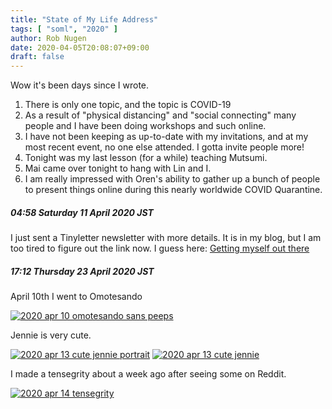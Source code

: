 ```yaml
---
title: "State of My Life Address"
tags: [ "soml", "2020" ]
author: Rob Nugen
date: 2020-04-05T20:08:07+09:00
draft: false
---
```


Wow it's been days since I wrote.

1. There is only one topic, and the topic is COVID-19
2. As a result of "physical distancing" and "social connecting" many
   people and I have been doing workshops and such online.
3. I have not been keeping as up-to-date with my invitations, and at
   my most recent event, no one else attended.  I gotta invite people more!
4. Tonight was my last lesson (for a while) teaching Mutsumi.
5. Mai came over tonight to hang with Lin and I.
6. I am really impressed with Oren's ability to gather up a bunch of
   people to present things online during this nearly worldwide COVID
   Quarantine.

##### 04:58 Saturday 11 April 2020 JST

I just sent a Tinyletter newsletter with more details.  It is in my blog, but I am too tired to figure out the link now.  I guess here: [Getting myself out there](/blog/2020/04/11/getting-myself-out-there/)

##### 17:12 Thursday 23 April 2020 JST

April 10th I went to Omotesando

[![2020 apr 10 omotesando sans peeps](//b.robnugen.com/journal/2020/thumbs/2020_apr_10_omotesando_sans_peeps.jpg)](//b.robnugen.com/journal/2020/2020_apr_10_omotesando_sans_peeps.jpg)

Jennie is very cute.

[![2020 apr 13 cute jennie portrait](//b.robnugen.com/journal/2020/thumbs/2020_apr_13_cute_jennie_portrait.jpg)](//b.robnugen.com/journal/2020/2020_apr_13_cute_jennie_portrait.jpg)
[![2020 apr 13 cute jennie](//b.robnugen.com/journal/2020/thumbs/2020_apr_13_cute_jennie.jpg)](//b.robnugen.com/journal/2020/2020_apr_13_cute_jennie.jpg)

I made a tensegrity about a week ago after seeing some on Reddit.

[![2020 apr 14 tensegrity](//b.robnugen.com/journal/2020/thumbs/2020_apr_14_tensegrity.jpg)](//b.robnugen.com/journal/2020/2020_apr_14_tensegrity.jpg)

